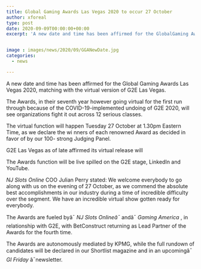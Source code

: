 ```yaml
---
title: Global Gaming Awards Las Vegas 2020 to occur 27 October
author: xforeal 
type: post
date: 2020-09-09T00:00:00+00:00
excerpt: 'A new date and time has been affirmed for the GlobalGaming Awards Las Vegas 2020, matching with the virtual version of G2E Las Vegas '


image : images/news/2020/09/GGANewDate.jpg
categories:
  - news

---
```

<span data-contrast="none">A new date and time has been affirmed for the Global </span><span data-contrast="none">Gaming Awards Las Vegas 2020, matching with the virtual version of G2E Las Vegas. </span><span data-ccp-props="{" />

<span data-contrast="none">The Awards, in their seventh year however going </span><span data-contrast="none">virtual </span><span data-contrast="none">for the first run through because of the COVID-19-implemented undoing of G2E 2020, will see organizations fight it out across 12 serious classes. </span><span data-ccp-props="{" />

<span data-contrast="none">The virtual function will happen </span><span data-contrast="none">Tuesday </span><span data-contrast="none">27 October at 1.30pm Eastern Time, as we declare the wi </span><span data-contrast="none">nners of each renowned Award </span> <span data-contrast="none">as decided in favor of by our </span><span data-contrast="none" /><span data-contrast="none">100- </span><span data-contrast="none">strong </span><span data-contrast="none">Judging Panel. </span><span data-ccp-props="{" />

<span data-contrast="none">G2E Las Vegas as of late affirmed its virtual release will </span>

<span data-contrast="none">The Awards function will be live spilled on the G2E stage, LinkedIn and YouTube. </span><span data-ccp-props="{" />

_<span data-contrast="none">NJ Slots Online </span>_<span data-contrast="none">COO Julian Perry stated: We welcome everybody to go along with us on the evening of 27 October, as we commend the absolute best accomplishments in our industry during a time of incredible difficulty over the segment. We have an incredible virtual show gotten ready for everybody. </span><span data-ccp-props="{" />

<span data-contrast="none">The Awards are fueled byâ¯ </span>_<span data-contrast="none">NJ Slots Onlineâ¯ </span>_<span data-contrast="none">andâ¯ </span>_<span data-contrast="none">Gaming America </span>_<span data-contrast="none">, in relationship with G2E, with </span><span data-contrast="none">BetConstruct </span><span data-contrast="none">returning as Lead Partner of the Awards for the fourth time. </span><span data-ccp-props="{" />

<span data-contrast="none">The Awards are autonomously mediated by KPMG, while the full rundown of candidates will be declared in our Shortlist magazine and in an upcomingâ¯ </span>_<span data-contrast="none">GI Friday </span>_<span data-contrast="none">â¯newsletter. </span><span data-ccp-props="{" />